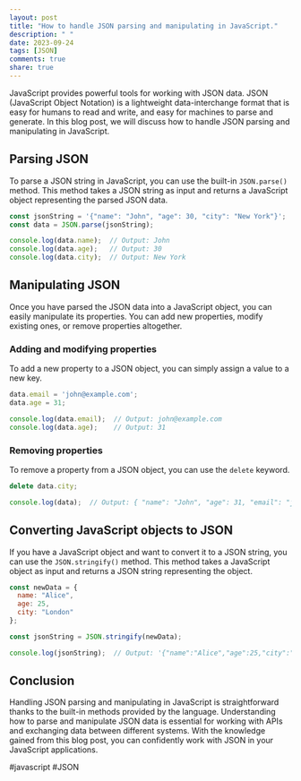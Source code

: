 ```yaml
---
layout: post
title: "How to handle JSON parsing and manipulating in JavaScript."
description: " "
date: 2023-09-24
tags: [JSON]
comments: true
share: true
---
```


JavaScript provides powerful tools for working with JSON data. JSON (JavaScript Object Notation) is a lightweight data-interchange format that is easy for humans to read and write, and easy for machines to parse and generate. In this blog post, we will discuss how to handle JSON parsing and manipulating in JavaScript.

## Parsing JSON

To parse a JSON string in JavaScript, you can use the built-in `JSON.parse()` method. This method takes a JSON string as input and returns a JavaScript object representing the parsed JSON data.

```javascript
const jsonString = '{"name": "John", "age": 30, "city": "New York"}';
const data = JSON.parse(jsonString);

console.log(data.name);  // Output: John
console.log(data.age);   // Output: 30
console.log(data.city);  // Output: New York
```

## Manipulating JSON

Once you have parsed the JSON data into a JavaScript object, you can easily manipulate its properties. You can add new properties, modify existing ones, or remove properties altogether.

### Adding and modifying properties

To add a new property to a JSON object, you can simply assign a value to a new key.

```javascript
data.email = 'john@example.com';
data.age = 31;

console.log(data.email);  // Output: john@example.com
console.log(data.age);    // Output: 31
```

### Removing properties

To remove a property from a JSON object, you can use the `delete` keyword.

```javascript
delete data.city;

console.log(data);  // Output: { "name": "John", "age": 31, "email": "john@example.com" }
```

## Converting JavaScript objects to JSON

If you have a JavaScript object and want to convert it to a JSON string, you can use the `JSON.stringify()` method. This method takes a JavaScript object as input and returns a JSON string representing the object.

```javascript
const newData = {
  name: "Alice",
  age: 25,
  city: "London"
};

const jsonString = JSON.stringify(newData);

console.log(jsonString);  // Output: '{"name":"Alice","age":25,"city":"London"}'
```

## Conclusion

Handling JSON parsing and manipulating in JavaScript is straightforward thanks to the built-in methods provided by the language. Understanding how to parse and manipulate JSON data is essential for working with APIs and exchanging data between different systems. With the knowledge gained from this blog post, you can confidently work with JSON in your JavaScript applications.

#javascript #JSON